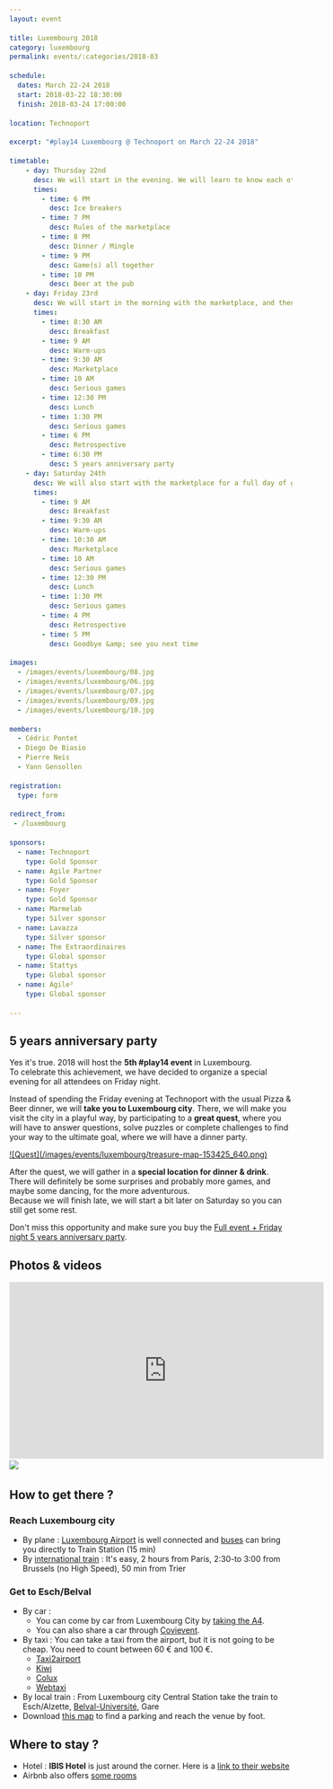 ```yaml
---
layout: event

title: Luxembourg 2018
category: luxembourg
permalink: events/:categories/2018-03

schedule:
  dates: March 22-24 2018
  start: 2018-03-22 18:30:00
  finish: 2018-03-24 17:00:00

location: Technoport

excerpt: "#play14 Luxembourg @ Technoport on March 22-24 2018"

timetable:
    - day: Thursday 22nd
      desc: We will start in the evening. We will learn to know each other and share a nice dinner all together.
      times:
        - time: 6 PM
          desc: Ice breakers
        - time: 7 PM
          desc: Rules of the marketplace
        - time: 8 PM
          desc: Dinner / Mingle
        - time: 9 PM
          desc: Game(s) all together
        - time: 10 PM
          desc: Beer at the pub
    - day: Friday 23rd
      desc: We will start in the morning with the marketplace, and then we will play games all day long.
      times:
        - time: 8:30 AM
          desc: Breakfast
        - time: 9 AM
          desc: Warm-ups
        - time: 9:30 AM
          desc: Marketplace
        - time: 10 AM
          desc: Serious games
        - time: 12:30 PM
          desc: Lunch
        - time: 1:30 PM
          desc: Serious games
        - time: 6 PM
          desc: Retrospective
        - time: 6:30 PM
          desc: 5 years anniversary party
    - day: Saturday 24th
      desc: We will also start with the marketplace for a full day of games. Whoever needs to catch a plane can leave earlier.
      times:
        - time: 9 AM
          desc: Breakfast
        - time: 9:30 AM
          desc: Warm-ups
        - time: 10:30 AM
          desc: Marketplace
        - time: 10 AM
          desc: Serious games
        - time: 12:30 PM
          desc: Lunch
        - time: 1:30 PM
          desc: Serious games
        - time: 4 PM
          desc: Retrospective
        - time: 5 PM
          desc: Goodbye &amp; see you next time

images:
  - /images/events/luxembourg/08.jpg
  - /images/events/luxembourg/06.jpg
  - /images/events/luxembourg/07.jpg
  - /images/events/luxembourg/09.jpg
  - /images/events/luxembourg/10.jpg

members:
  - Cédric Pontet
  - Diego De Biasio
  - Pierre Neis
  - Yann Gensollen

registration: 
  type: form

redirect_from:
 - /luxembourg

sponsors:
  - name: Technoport
    type: Gold Sponsor
  - name: Agile Partner
    type: Gold Sponsor
  - name: Foyer
    type: Gold Sponsor
  - name: Marmelab
    type: Silver sponsor
  - name: Lavazza
    type: Silver sponsor
  - name: The Extraordinaires
    type: Global sponsor
  - name: Stattys
    type: Global sponsor
  - name: Agile²
    type: Global sponsor

---
```


## 5 years anniversary party

Yes it's true. 2018 will host the **5th #play14 event** in Luxembourg.  
To celebrate this achievement, we have decided to organize a special evening for all attendees on Friday night.  

Instead of spending the Friday evening at Technoport with the usual Pizza & Beer dinner, we will **take you to Luxembourg city**.
There, we will make you visit the city in a playful way, by participating to a **great quest**, where you will have to answer questions, solve puzzles or complete challenges to find your way to the ultimate goal, where we will have a dinner party.

<a href="/events/quest">
![Quest](/images/events/luxembourg/treasure-map-153425_640.png)
</a>

After the quest, we will gather in a **special location for dinner & drink**. There will definitely be some surprises and probably more games, and maybe some dancing, for the more adventurous.  
Because we will finish late, we will start a bit later on Saturday so you can still get some rest.

Don't miss this opportunity and make sure you buy the [Full event + Friday night 5 years anniversary party](#register).

<div class='two spacing'></div>


## Photos & videos

<iframe width="560" height="315" src="https://www.youtube.com/embed/gOYAtjejma4?start=180" frameborder="0" allow="autoplay; encrypted-media" allowfullscreen></iframe>

<a href='https://photos.app.goo.gl/3kSD7rpMRGDHUtcx1' target="_blank">
  <img src='https://lh3.googleusercontent.com/7jdzr9dk8M83mLQRon2Uifp3-TmTKiRaIc4-TOQcjus2l_Azf4VvGAL4sVUytdGYL0h34aRpWWMYlFRj5tiC2dJlrqghE-JJVr1mzS578e8i2nBqtfCJssFbqjkJbDQJh4wBcWaotU7_2pqVh8maGJX7g1h_dtIyoNneGUHQrsE5h9EYOi0R2-W58rTWXcFzu2Id0ZMocQVYua8IJGb1X5Cw-5tyLfmH2lL2jTh_T4DYUz3hosuVClpK4JyJhdnRByPfhAO4Auz3KBo8BVNgUn_KmuLL59YLPapffdshPxPYB6FDSHh6ka-TdkdxHu8_7HV_9QPzvohy_kopncYu7BYit3WjWXj5OuU1MV9UsFhb5_dR03P84SLbIy5JP1ZghSkzCpO-C3uTbiXoctu7cs2qFpNi-o-_cyM4iEjMKAvNsSZC_QtUs3g5wY6-5XP9ntai-vPQACyNTFXtNrvJfvtQjBtkfiikqJNPnLzk8QKz2xnuQy9JSZ6oIqRqJVAEPJHf_3lx1lrcxTuiUBcEbR2GwKJdb8UkHcC2tEG3i7ejydJmg9gMsvu-GFif6DwoAWfdvJ5yhP07YlC3UJuNIC6oQVcWErZzxTmKdmeT4WM5FJNUCsB1Ty6qA6Ea8I9F_eiUEZ5TKBHkjW9rZ_lW7QoRLYlexu2R=w3357-h1888-no' 
  width="560" />
</a>

## How to get there ?

### Reach Luxembourg city 
 * <i class='fa fa-plane fa-2x fa-fw'></i>
   By plane : [Luxembourg Airport](https://www.lux-airport.lu/) is well connected and [buses](http://www.vdl.lu/autobus_ligne16.html) can bring you directly to Train Station (15 min) 
 * <i class='fa fa-train fa-2x fa-fw'></i>
   By [international train](http://www.cfl.lu/espaces/voyageurs/en/billets-et-abonnements/billets-internationaux) : It's easy, 2 hours from Paris, 2:30-to 3:00 from Brussels (no High Speed), 50 min from Trier 

### Get to Esch/Belval 
  * <i class='fa fa-automobile fa-2x fa-fw'></i>
    By car : 
    * You can come by car from Luxembourg City by [taking the A4](https://www.google.lu/maps/dir/''/TECHNOPORT+SA+%E2%80%93+BELVAL,+Avenue+des+Hauts-Fourneaux,+Esch-sur-Alzette/@49.5515498,5.9620006,12z/data=!3m1!4b1!4m12!4m11!1m3!2m2!1d6.1172444!2d49.5998931!1m5!1m1!1s0x47eacad49ef04f7d:0x8599a1646a7921b9!2m2!1d5.9491669!2d49.5024377!3e0).
    * You can also share a car through [Covievent](https://www.covievent.org/covoiturage/play14/f6ce8e69c30b951ecb53dce1465f9846).
  * <i class='fa fa-taxi fa-2x fa-fw'></i>
    By taxi : You can take a taxi from the airport, but it is not going to be cheap. You need to count between 60 € and 100 €.
    * [Taxi2airport](https://www.taxi2airport.com)
    * [Kiwi](https://kiwitaxi.com/Luxembourg/to/Esch-sur-Alzette)
    * [Colux](http://www.colux.lu/)
    * [Webtaxi](https://www.webtaxi.lu/)
  * <i class='fa fa-subway fa-2x fa-fw'></i>
     By local train : From Luxembourg city Central Station take the train to Esch/Alzette, [Belval-Université](http://www.cfl.lu/espaces/voyageurs/en/gares-et-services/nos-gares/belval-universit%C3%A9), Gare 
  * <i class='fa fa-map fa-2x fa-fw'></i>
    Download [this map](http://www.technoport.lu/online/www/function/accessmap/54/contentContainer/236/4365/ENG/AccessMapEsch2016_visitors.pdf) to find a parking and reach the venue by foot.
  
<div class='two spacing'></div>
  
## Where to stay ?

* <i class='fa fa-hotel fa-2x fa-fw'></i>
  Hotel : **IBIS Hotel** is just around the corner. 
  Here is a [link to their website](http://www.ibis.com/gb/hotel-7071-ibis-esch-belval/index.shtml)
* <i class='fa fa-globe fa-2x fa-fw'></i>
  Airbnb also offers [some rooms](https://www.airbnb.com/s/Belval--Esch~sur~Alzette--Luxembourg?guests=1&adults=1&children=0&infants=0&place_id=ChIJpygLQys1lUcRXDbg1jsK758&checkin=03%2F23%2F2017&checkout=03%2F25%2F2017&source=bb&page=1&allow_override%5B%5D=&ne_lat=49.52023719137509&ne_lng=5.986106374065116&sw_lat=49.477525649778855&sw_lng=5.923621632854179&zoom=14&search_by_map=true&ss_id=r4n1bpzj&s_tag=pxTV1cYO)
  
<div class='two spacing'></div>

